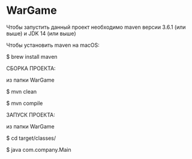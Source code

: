 # WarGame
Чтобы запустить данный проект необходимо maven версии 3.6.1 (или выше) и JDK 14 (или выше) 

Чтобы установить maven на macOS:

$ brew install maven 


СБОРКА ПРОЕКТА:

из папки WarGame

$  mvn clean

$  mvn compile


ЗАПУСК ПРОЕКТА:

из папки WarGame
  
$  cd target/classes/
  
$  java com.company.Main

 

